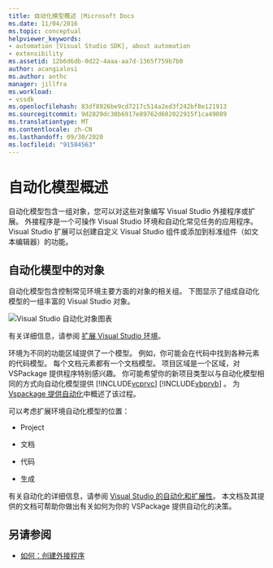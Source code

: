 ```yaml
---
title: 自动化模型概述 |Microsoft Docs
ms.date: 11/04/2016
ms.topic: conceptual
helpviewer_keywords:
- automation [Visual Studio SDK], about automation
- extensibility
ms.assetid: 12b6d6db-0d22-4aaa-aa7d-1365f759b7b0
author: acangialosi
ms.author: anthc
manager: jillfra
ms.workload:
- vssdk
ms.openlocfilehash: 83df8926be9cd7217c514a2ed3f242bf8e121913
ms.sourcegitcommit: 9d2829dc30b6917e89762d602022915f1ca49089
ms.translationtype: MT
ms.contentlocale: zh-CN
ms.lasthandoff: 09/30/2020
ms.locfileid: "91584563"
---
```

# <a name="automation-model-overview"></a>自动化模型概述
自动化模型包含一组对象，您可以对这些对象编写 Visual Studio 外接程序或扩展。 外接程序是一个可操作 Visual Studio 环境和自动化常见任务的应用程序。 Visual Studio 扩展可以创建自定义 Visual Studio 组件或添加到标准组件（如文本编辑器）的功能。

## <a name="objects-in-the-automation-model"></a>自动化模型中的对象
 自动化模型包含控制常见环境主要方面的对象的相关组。 下图显示了组成自动化模型的一组丰富的 Visual Studio 对象。

 ![Visual Studio 自动化对象图表](../../extensibility/internals/media/vsvisualstudioautomationobjectchart.gif "vsVisualStudioAutomationObjectChart")

 有关详细信息，请参阅 [扩展 Visual Studio 环境](/previous-versions/esk3eey8(v=vs.140))。

 环境为不同的功能区域提供了一个模型。 例如，你可能会在代码中找到各种元素的代码模型。 每个文档元素都有一个文档模型。 项目区域是一个区域，对 VSPackage 提供程序特别感兴趣。 你可能希望你的新项目类型以与自动化模型相同的方式向自动化模型提供 [!INCLUDE[vcprvc](../../code-quality/includes/vcprvc_md.md)] [!INCLUDE[vbprvb](../../code-quality/includes/vbprvb_md.md)] 。 为 [Vspackage 提供自动化](../../extensibility/internals/providing-automation-for-vspackages.md)中概述了该过程。

 可以考虑扩展环境自动化模型的位置：

- Project

- 文档

- 代码

- 生成

有关自动化的详细信息，请参阅 [Visual Studio 的自动化和扩展性](../../vs-2015/extensibility/extensibility-in-visual-studio.md?view=vs-2015&preserve-view=true)。 本文档及其提供的文档可帮助你做出有关如何为你的 VSPackage 提供自动化的决策。

## <a name="see-also"></a>另请参阅
- [如何：创建外接程序](/previous-versions/80493a3w(v=vs.140))